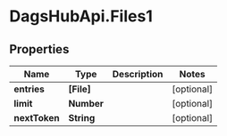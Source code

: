 # DagsHubApi.Files1

## Properties
Name | Type | Description | Notes
------------ | ------------- | ------------- | -------------
**entries** | **[File]** |  | [optional] 
**limit** | **Number** |  | [optional] 
**nextToken** | **String** |  | [optional] 
